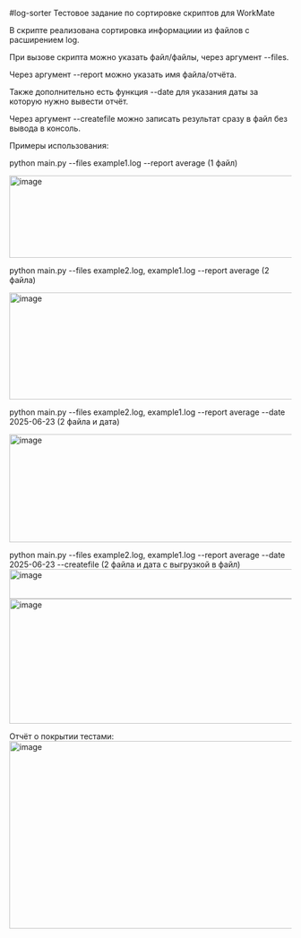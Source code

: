 #log-sorter
Тестовое задание по сортировке скриптов для WorkMate  


В скрипте реализована сортировка информациии из файлов с расширением log.

При вызове скрипта можно указать файл/файлы, через аргумент --files.

Через аргумент --report можно указать имя файла/отчёта.

Также дополнительно есть функция --date для указания даты за которую нужно вывести отчёт.

Через аргумент --createfile можно записать результат сразу в файл без вывода в консоль.  

Примеры использования:

python main.py --files example1.log --report average (1 файл)

<img width="924" height="147" alt="image" src="https://github.com/user-attachments/assets/e66fb03e-add2-4cb1-a176-0657ea089564" />  


python main.py --files example2.log, example1.log --report average (2 файла)

<img width="1011" height="191" alt="image" src="https://github.com/user-attachments/assets/91d32c96-ec86-420d-b1de-ed32e042d10a" />  


python main.py --files example2.log, example1.log --report average --date 2025-06-23 (2 файла и дата)

<img width="1113" height="193" alt="image" src="https://github.com/user-attachments/assets/ff2e2a58-3058-43f8-b553-f7ec775a51a5" />  


python main.py --files example2.log, example1.log --report average --date 2025-06-23 --createfile (2 файла и дата с выгрузкой в файл)
<img width="1124" height="53" alt="image" src="https://github.com/user-attachments/assets/06a786ff-a459-4e87-9893-3dbe1e877aa1" />  
<img width="584" height="223" alt="image" src="https://github.com/user-attachments/assets/8ba71583-cd62-4065-afd6-d216d6a0905f" />

  


Отчёт о покрытии тестами:   
<img width="1121" height="335" alt="image" src="https://github.com/user-attachments/assets/fba25946-c186-4e03-b785-bf30d7f6782c" />
